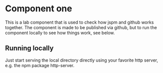 Component one
=============

This is a lab component that is used to check how jspm and github works together. The component is made to be published via github, but to run the component locally to see how things work, see below.

## Running locally

Just start serving the local directory directly using your favorite http server, e.g. the npm package http-server.
